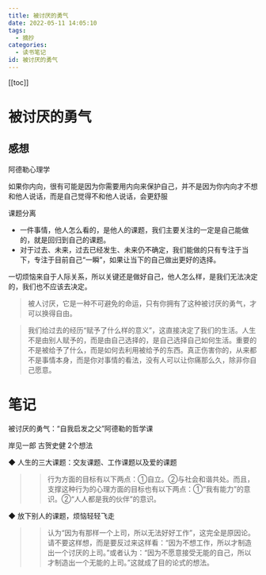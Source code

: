 ```yaml
---
title: 被讨厌的勇气
date: 2022-05-11 14:05:10
tags:
  - 摘抄
categories:
  - 读书笔记
id: 被讨厌的勇气
---
```


[[toc]]

# 被讨厌的勇气

## 感想

阿德勒心理学

如果你内向，很有可能是因为你需要用内向来保护自己，并不是因为你内向才不想和他人说话，而是自己觉得不和他人说话，会更舒服

课题分离

- 一件事情，他人怎么看的，是他人的课题，我们主要关注的一定是自己能做的，就是回归到自己的课题。
- 对于过去、未来，过去已经发生、未来仍不确定，我们能做的只有专注于当下，专注于目前自己“一瞬”，如果让当下的自己做出更好的选择。

一切烦恼来自于人际关系，所以关键还是做好自己，他人怎么样，是我们无法决定的，我们也不应该去决定。

> 被人讨厌，它是一种不可避免的命运，只有你拥有了这种被讨厌的勇气，才可以换得自由。

> 我们给过去的经历“赋予了什么样的意义”，这直接决定了我们的生活。人生不是由别人赋予的，而是由自己选择的，是自己选择自己如何生活。重要的不是被给予了什么，而是如何去利用被给予的东西。真正伤害你的，从来都不是事情本身，而是你对事情的看法，没有人可以让你痛那么久，除非你自己愿意。

# 笔记

被讨厌的勇气：“自我启发之父”阿德勒的哲学课

岸见一郎 古贺史健
2个想法

◆ 人生的三大课题：交友课题、工作课题以及爱的课题

>> 行为方面的目标有以下两点：①自立。②与社会和谐共处。而且，支撑这种行为的心理方面的目标也有以下两点：①“我有能力”的意识。②“人人都是我的伙伴”的意识。

◆ 放下别人的课题，烦恼轻轻飞走

>> 认为“因为有那样一个上司，所以无法好好工作”，这完全是原因论。请不要这样想，而是要反过来这样看：“因为不想工作，所以才制造出一个讨厌的上司。”或者认为：“因为不愿意接受无能的自己，所以才制造出一个无能的上司。”这就成了目的论式的想法。

